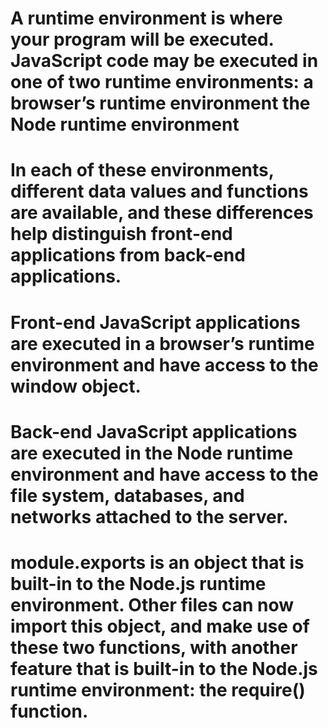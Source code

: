 # A runtime environment is where your program will be executed. JavaScript code may be executed in one of two runtime environments: a browser’s runtime environment the Node runtime environment
# In each of these environments, different data values and functions are available, and these differences help distinguish front-end applications from back-end applications.

# Front-end JavaScript applications are executed in a browser’s runtime environment and have access to the window object.

# Back-end JavaScript applications are executed in the Node runtime environment and have access to the file system, databases, and networks attached to the server.

<!-- module.exports -->
# module.exports is an object that is built-in to the Node.js runtime environment. Other files can now import this object, and make use of these two functions, with another feature that is built-in to the Node.js runtime environment: the require() function.

